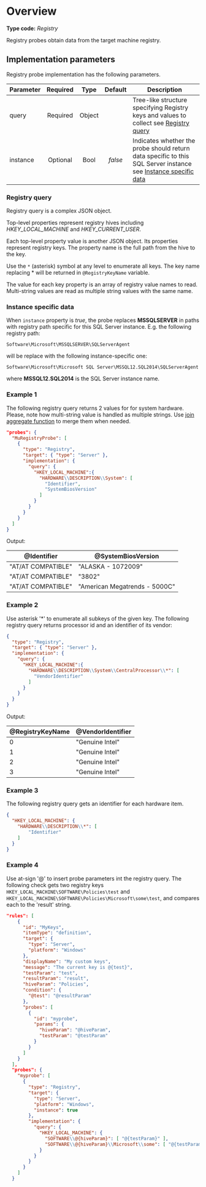 # Overview

**Type code:** *Registry*

Registry probes obtain data from the target machine registry.

## Implementation parameters

Registry probe implementation has the following parameters.

|Parameter|Required|Type|Default|Description|
|---|:-:|:-:|:-:|---|
|query|Required|Object||Tree-like structure specifying Registry keys and values to collect see [Registry query](#registry-query)|
|instance|Optional|Bool|*false*|Indicates whether the probe should return data specific to this SQL Server instance see [Instance specific data](#instance-specific-data)|

### Registry query

Registry query is a complex JSON object.

Top-level properties represent registry hives including *HKEY_LOCAL_MACHINE* and *HKEY_CURRENT_USER*.

Each top-level property value is another JSON object. Its properties represent registry keys. The property name is the full path from the hive to the key.

Use the `*` (asterisk) symbol at any level to enumerate all keys. The key name replacing * will be returned in `@RegistryKeyName` variable.

The value for each key property is an array of registry value names to read. Multi-string values are read as multiple string values with the same name.

### Instance specific data

When `instance` property is *true*, the probe replaces **MSSQLSERVER** in paths with registry path specific for this SQL Server instance. E.g. the following registry path:

```
Software\Microsoft\MSSQLSERVER\SQLServerAgent
```

will be replace with the following instance-specific one:

```
Software\Microsoft\Microsoft SQL Server\MSSQL12.SQL2014\SQLServerAgent
```

where **MSSQL12.SQL2014** is the SQL Server instance name.

### Example 1

The following registry query returns 2 values for for system hardware. Please, note how multi-string value is handled as multiple strings. Use [join aggregate function](..\DataMorphs\aggregate.md#join) to merge them when needed.

```json
"probes": {
  "MuRegistryProbe": [
    {
      "type": "Registry",
      "target": { "type": "Server" },
      "implementation": {
        "query": {
          "HKEY_LOCAL_MACHINE":{
            "HARDWARE\\DESCRIPTION\\System": [
              "Identifier",
              "SystemBiosVersion"
            ]
          }
        }
      }
    }
  ]
}
```

Output:

|@Identifier|@SystemBiosVersion|
|-|-|
|"AT/AT COMPATIBLE"|"ALASKA - 1072009"|
|"AT/AT COMPATIBLE"|"3802"|
|"AT/AT COMPATIBLE"|"American Megatrends - 5000C"|

### Example 2

Use asterisk '*' to enumerate all subkeys of the given key. The following registry query returns processor id and an identifier of its vendor:

```json
{
  "type": "Registry",
  "target": { "type": "Server" },
  "implementation": {
    "query": {
      "HKEY_LOCAL_MACHINE":{
        "HARDWARE\\DESCRIPTION\\System\\CentralProcessor\\*": [
          "VendorIdentifier"
        ]
      }
    }
  }
}
```

Output:

| @RegistryKeyName | @VendorIdentifier |
|---|---|
| 0 | "Genuine Intel" |
| 1 | "Genuine Intel" |
| 2 | "Genuine Intel" |
| 3 | "Genuine Intel" |

### Example 3

The following registry query gets an identifier for each hardware item.

```json
{
  "HKEY_LOCAL_MACHINE": {
    "HARDWARE\\DESCRIPTION\\*": [
        "Identifier"
    ]
  }
}
```

### Example 4

Use at-sign '@' to insert probe parameters int the registry query. The following check gets two registry keys `HKEY_LOCAL_MACHINE\SOFTWARE\Policies\test` and `HKEY_LOCAL_MACHINE\SOFTWARE\Policies\Microsoft\some\test`, and compares each to  the 'result' string.

```json
"rules": [
    {
      "id": "MyKeys",
      "itemType": "definition",
      "target": {
        "type": "Server",
        "platform": "Windows"
      },
      "displayName": "My custom keys",
      "message": "The current key is @{test}",
      "testParam": "test",
      "resultParam": "result",
      "hiveParam": "Policies",
      "condition": {
        "@test": "@resultParam"
      },
      "probes": [
        {
          "id": "myprobe",
          "params": {
            "hiveParam": "@hiveParam",
            "testParam": "@testParam"
          }
        }
      ]
    }
  ],
  "probes": {
    "myprobe": [
      {
        "type": "Registry",
        "target": {
          "type": "Server",
          "platform": "Windows",
          "instance": true
        },
        "implementation": {
          "query": {
            "HKEY_LOCAL_MACHINE": {
              "SOFTWARE\\@{hiveParam}": [ "@{testParam}" ],
              "SOFTWARE\\@{hiveParam}\\Microsoft\\some": [ "@{testParam}" ]
            }
          }
        }
      }
    ]
  }
```

